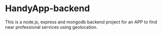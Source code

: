 # HandyApp-backend

This is a node.js, express and mongodb backend project for an APP to find near professional services using geolocation. 
